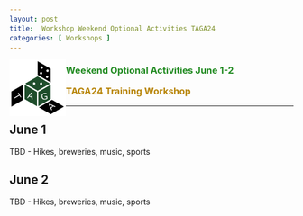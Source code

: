 ```yaml
---
layout: post
title:  Workshop Weekend Optional Activities TAGA24
categories: [ Workshops ]
---
```


<img src="/uploads/images/TAGA_2024.png" width=100 align="left">
<H3><p style="color:ForestGreen"><i class='fas fa-chalkboard-teacher'></i> Weekend Optional Activities June 1-2</p>
<p style="color:DarkGoldenRod" >TAGA24 Training Workshop</p></H3>

 
---

## June 1

TBD - Hikes, breweries, music, sports

## June 2

TBD - Hikes, breweries, music, sports
